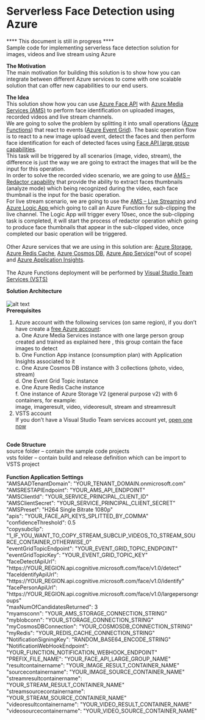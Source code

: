 # Serverless Face Detection using Azure
**** This document is still in progress ****<br>
Sample code for implementing serverless face detection solution for images, videos and live stream using Azure

<B>The Motivation</B><br>
The main motivation for building this solution is to show how you can integrate between different Azure services to come with one scalable solution that can offer new capabilities to our end users.

<B>The Idea</B><br>
This solution show how you can use <a href="https://docs.microsoft.com/en-us/azure/cognitive-services/face/overview">Azure Face API</a> with <a href="https://docs.microsoft.com/en-us/azure/cognitive-services/face/overview">Azure Media Services (AMS)</a> to perform face identification on uploaded images, recorded videos and live stream channels. <br>
We are going to solve the problem by splitting it into small operations (<a href="https://azure.microsoft.com/en-us/services/functions/">Azure Functions</a>) that react to events (<a href="https://azure.microsoft.com/en-us/services/event-grid/">Azure Event Grid</a>). 
The basic operation flow is to react to a new image upload event, detect the faces and then perform face identification for each of detected faces using <a href="https://docs.microsoft.com/en-us/azure/cognitive-services/face/face-api-how-to-topics/how-to-use-large-scale">Face API large group capabilities</a>.<br>
This task will be triggered by all scenarios (image, video, stream), the difference is just the way we are going to extract the images that will be the input for this operation. <br>
In order to solve the recorded video scenario, we are going to use <a href="https://docs.microsoft.com/en-us/azure/media-services/previous/media-services-face-redaction">AMS – Redactor capability</a> that provide the ability to extract faces thumbnails (analyze mode) which being recognized during the video, each face thumbnail is the input for the basic operation. <br>
For live stream scenario, we are going to use the <a href="https://docs.microsoft.com/en-us/azure/media-services/previous/media-services-manage-channels-overview">AMS – Live Streaming</a> and <a href="https://azure.microsoft.com/en-us/services/logic-apps/">Azure Logic App </a> which going to call an Azure Function for sub-clipping the live channel. The Logic App will trigger every 10sec, once the sub-clipping task is completed, it will start the process of redactor operation which going to produce face thumbnails that appear in the sub-clipped video, once completed our basic operation will be triggered. <br><br>
Other Azure services that we are using in this solution are: <a href="https://azure.microsoft.com/en-us/services/storage/">Azure Storage</a>, <a href="https://azure.microsoft.com/en-us/services/cache/">Azure Redis Cache</a>, <a href="https://docs.microsoft.com/en-us/azure/cosmos-db/introduction">Azure Cosmos DB</a>, <a href="https://azure.microsoft.com/en-us/services/app-service/">Azure App Service</a>(*out of scope) and <a href="https://azure.microsoft.com/en-us/services/application-insights/">Azure Application Insights</a>. <br><br>
The Azure Functions deployment will be performed by <a href="https://www.visualstudio.com/team-services/">Visual Studio Team Services (VSTS)</a><br>

<B>Solution Architecture</B><br><br>
![alt text](https://github.com/yaprigal/ServerlessFaceDetection/blob/master/Capture.PNG)
<br>
<b>Prerequisites</b>
1.	Azure account with the following services (on same region), if you don’t have create a <a href="https://azure.microsoft.com/en-us/free/">free Azure account</a>:<br>
a.	One Azure Media Services instance with one large person group created and trained as explained here , this group contain the face images to detect<br>
b.	One Function App instance (consumption plan) with Application Insights associated to it<br>
c.	One Azure Cosmos DB instance with 3 collections (photo, video, stream) <br>
d.	One Event Grid Topic instance<br>
e.	One Azure Redis Cache instance<br>
f.	One instance of Azure Storage V2 (general purpose v2) with 6 containers, for example:<br>
image, imageresult, video, videoresult, stream and streamresult<br>
2.	VSTS account <br>
If you don’t have a Visual Studio Team services account yet, <a href="https://go.microsoft.com/fwlink/?LinkId=307137">open one now</a> 
<br>
<b>Code Structure</b><br>
 source folder – contain the sample code projects<br>
 vsts folder – contain build and release definition which can be import to VSTS project<br>
<br>
<b>Function Application Settings</b><br>
"AMSAADTenantDomain": "YOUR_TENANT_DOMAIN.onmicrosoft.com"<br>
"AMSRESTAPIEndpoint": "YOUR_AMS_API_ENDPOINT"<br>
"AMSClientId": "YOUR_SERVICE_PRINCIPAL_CLIENT_ID"<br>
"AMSClientSecret": "YOUR_SERVICE_PRINCIPAL_CLIENT_SECRET"<br>
"AMSPreset": "H264 Single Bitrate 1080p"<br>
"apis": "YOUR_FACE_API_KEYS_SPLITTED_BY_COMMA"<br>
"confidenceThreshold": 0.5<br>
"copysubclip": "1_IF_YOU_WANT_TO_COPY_STREAM_SUBCLIP_VIDEOS_TO_STREAM_SOURCE_CONTAINER_OTHERWISE_0"<br>
"eventGridTopicEndpoint": "YOUR_EVENT_GRID_TOPIC_ENDPOINT"<br>
"eventGridTopicKey": "YOUR_EVENT_GRID_TOPIC_KEY"<br>
"faceDetectApiUrl": "https://YOUR_REGION.api.cognitive.microsoft.com/face/v1.0/detect"<br>
"faceIdentifyApiUrl": "https://YOUR_REGION.api.cognitive.microsoft.com/face/v1.0/identify"<br>
"facePersonApiUrl": "https://YOUR_REGION.api.cognitive.microsoft.com/face/v1.0/largepersongroups"<br> 
"maxNumOfCandidatesReturned": 3<br>
"myamsconn": "YOUR_AMS_STORAGE_CONNECTION_STRING"<br>
"myblobconn": "YOUR_STORAGE_CONNECTION_STRING"<br>
"myCosmosDBConnection": "YOUR_COSMOSDB_CONNECTION_STRING"<br>
"myRedis": "YOUR_REDIS_CACHE_CONNECTION_STRING"<br>
"NotificationSigningKey": "RANDOM_BASE64_ENCODE_STRING"<br>
"NotificationWebHookEndpoint": "YOUR_FUNCTION_NOTIFICATION_WEBHOOK_ENDPOINT"<br>
"PREFIX_FILE_NAME": "YOUR_FACE_API_LARGE_GROUP_NAME"<br>
"resultcontainername": "YOUR_IMAGE_RESULT_CONTAINER_NAME"<br>
"sourcecontainername": "YOUR_IMAGE_SOURCE_CONTAINER_NAME"<br>
"streamresultcontainername": "YOUR_STREAM_RESULT_CONTAINER_NAME"<br>
"streamsourcecontainername": "YOUR_STREAM_SOURCE_CONTAINER_NAME"<br>
"videoresultcontainername": "YOUR_VIDEO_RESULT_CONTAINER_NAME"<br>
"videosourcecontainername": "YOUR_VIDEO_SOURCE_CONTAINER_NAME"<br>
<br>


